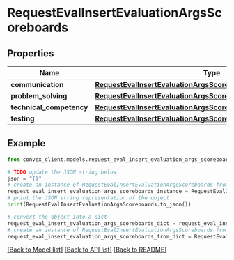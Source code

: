 # RequestEvalInsertEvaluationArgsScoreboards


## Properties

Name | Type | Description | Notes
------------ | ------------- | ------------- | -------------
**communication** | [**RequestEvalInsertEvaluationArgsScoreboardsCommunication**](RequestEvalInsertEvaluationArgsScoreboardsCommunication.md) |  | 
**problem_solving** | [**RequestEvalInsertEvaluationArgsScoreboardsProblemSolving**](RequestEvalInsertEvaluationArgsScoreboardsProblemSolving.md) |  | 
**technical_competency** | [**RequestEvalInsertEvaluationArgsScoreboardsTechnicalCompetency**](RequestEvalInsertEvaluationArgsScoreboardsTechnicalCompetency.md) |  | 
**testing** | [**RequestEvalInsertEvaluationArgsScoreboardsTesting**](RequestEvalInsertEvaluationArgsScoreboardsTesting.md) |  | 

## Example

```python
from convex_client.models.request_eval_insert_evaluation_args_scoreboards import RequestEvalInsertEvaluationArgsScoreboards

# TODO update the JSON string below
json = "{}"
# create an instance of RequestEvalInsertEvaluationArgsScoreboards from a JSON string
request_eval_insert_evaluation_args_scoreboards_instance = RequestEvalInsertEvaluationArgsScoreboards.from_json(json)
# print the JSON string representation of the object
print(RequestEvalInsertEvaluationArgsScoreboards.to_json())

# convert the object into a dict
request_eval_insert_evaluation_args_scoreboards_dict = request_eval_insert_evaluation_args_scoreboards_instance.to_dict()
# create an instance of RequestEvalInsertEvaluationArgsScoreboards from a dict
request_eval_insert_evaluation_args_scoreboards_from_dict = RequestEvalInsertEvaluationArgsScoreboards.from_dict(request_eval_insert_evaluation_args_scoreboards_dict)
```
[[Back to Model list]](../README.md#documentation-for-models) [[Back to API list]](../README.md#documentation-for-api-endpoints) [[Back to README]](../README.md)


